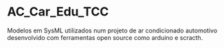 # AC_Car_Edu_TCC
Modelos em SysML utilizados num projeto de ar condicionado automotivo desenvolvido com ferramentas open source como arduino e scracth.

